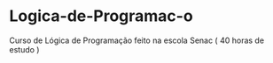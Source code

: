 # Logica-de-Programac-o
Curso de Lógica de Programação feito na escola Senac ( 40 horas de estudo )


